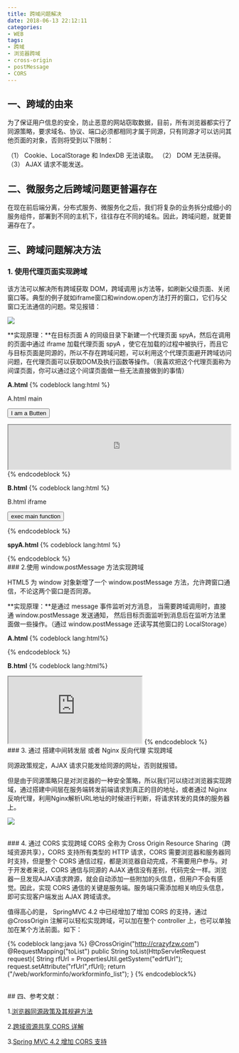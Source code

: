 ```yaml
---
title: 跨域问题解决
date: 2018-06-13 22:12:11
categories:
- WEB
tags:
- 跨域
- 浏览器跨域
- cross-origin
- postMessage
- CORS 
---
```


## 一、跨域的由来

为了保证用户信息的安全，防止恶意的网站窃取数据，目前，所有浏览器都实行了同源策略，要求域名、协议、端口必须都相同才属于同源，只有同源才可以访问其他页面的对象，否则将受到以下限制：

（1） Cookie、LocalStorage 和 IndexDB 无法读取。
（2） DOM 无法获得。
（3） AJAX 请求不能发送。
<!--more-->

## 二、微服务之后跨域问题更普遍存在
在现在前后端分离，分布式服务、微服务化之后，我们将复杂的业务拆分成细小的服务组件，部署到不同的主机下，往往存在不同的域名。因此，跨域问题，就更普遍存在了。


## 三、跨域问题解决方法


### 1. 使用代理页面实现跨域

该方法可以解决所有跨域获取 DOM，跨域调用 js方法等，如刷新父级页面、关闭窗口等。典型的例子就如iframe窗口和window.open方法打开的窗口，它们与父窗口无法通信的问题。常见报错：

![](/images/2018061301.png)


**实现原理：**在目标页面 A 的同级目录下新建一个代理页面 spyA，然后在调用的页面中通过 iframe 加载代理页面 spyA ，使它在加载的过程中被执行，而且它与目标页面是同源的，所以不存在跨域问题，可以利用这个代理页面避开跨域访问问题，在代理页面可以获取DOM及执行函数等操作。（我喜欢把这个代理页面称为间谍页面，你可以通过这个间谍页面做一些无法直接做到的事情）

**A.html**
{% codeblock lang:html %}
<!DOCTYPE HTML PUBLIC "-//W3C//DTD HTML 4.01 Transitional//EN" "http://www.w3.org/TR/html4/loose.dtd">  
<html>  
 <head>  
  <meta http-equiv="content-type" content="text/html; charset=utf-8">  
  <title> main window </title>  
  <script type="text/javascript">    
  function doSomething(){  
    /**
     *to do something you want in here
     */
    $("#btn").val("really?");  
  }  
  </script>  
 </head>  
 <body>  
  <p>A.html main</p>  
  <p><input id="btn" type="button" value="I am a Butten"></p>  
  <iframe src="http://127.0.0.1/B.html" name="myframe" width="500" height="100"></iframe>  
 </body>  
</html>
{% endcodeblock %}


**B.html**
{% codeblock lang:html %}
<!DOCTYPE HTML PUBLIC "-//W3C//DTD HTML 4.01 Transitional//EN" "http://www.w3.org/TR/html4/loose.dtd">  
<html>  
 <head>  
  <meta http-equiv="content-type" content="text/html; charset=utf-8">  
  <title> iframe window,Open in A.html</title>  
  
  <script type="text/javascript">  
  function callSpyA(){  
    if(typeof(exec_obj)=='undefined'){  
        exec_obj = document.createElement('iframe');  
        exec_obj.name = 'tmp_frame';  
        exec_obj.src = 'http://localhost:8080/spyA.html';  
        exec_obj.style.display = 'none';  
        document.body.appendChild(exec_obj);  
    }else{  
        exec_obj.src = 'http://localhost:8080/spyA.html?' + Math.random();  
    }  
  }  
  </script>  
 </head>  
 <body>  
  <p>B.html iframe</p>  
  <p><input type="button" value="exec main function" onclick="callSpyA()"></p>  
 </body>  
</html>  
{% endcodeblock %}


**spyA.html**
{% codeblock lang:html %}
<!DOCTYPE html>
<html>
<head>
<meta charset="UTF-8">
<title> spy page</title>
<!-- 这是一个代理页面，用于代替完成一些受跨域限制无法直接做到的事情  -->
</head>
<body>
    <script type="text/javascript">
       <!-- do something -->
        parent.parent.doSomething(); 
    </script> 
</body>
</html>
{% endcodeblock %}

<br/>
### 2.使用 window.postMessage 方法实现跨域
 
HTML5 为 window 对象新增了一个 window.postMessage 方法，允许跨窗口通信，不论这两个窗口是否同源。

**实现原理：**是通过 message 事件监听对方消息， 当需要跨域调用时，直接通 window.postMessage 发送通知， 然后目标页面监听到消息后在监听方法里面做一些操作。（通过 window.postMessage 还读写其他窗口的 LocalStorage）


**A.html**
{% codeblock lang:html%}
<html>    
    <head>    
        <title></title>    
    </head>    
    <body>    
        <script>    
            window.addEventListener('message', function(event){    
                // event.origin属性可以过滤不是发给本窗口的消息 
                if (event.origin == 'http://a.com')   
               /**
                  *to do something you want in here
                */
                    alert(event.data); //输出：Hello   
                }
            });        
        </script>    
    </body>    
</html> 
{% endcodeblock %}


**B.html**
{% codeblock lang:html%}
<!doctype html>  
<html>  
    <head>  
    </head>  
    <body>  
        <iframe id="iframe" src="http://a.com/A.html"></iframe>  
        <script>  
            window.onload = function() {   
                document.getElementById('iframe').contentWindow.postMessage('Hello',      "http://a.com");    
            };    
        </script>  
    </body>  
</html> 
{% endcodeblock %}

<br/>
### 3. 通过 搭建中间转发层 或者 Nginx 反向代理 实现跨域

同源政策规定，AJAX 请求只能发给同源的网址，否则就报错。

但是由于同源策略只是对浏览器的一种安全策略，所以我们可以绕过浏览器实现跨域，通过搭建中间层在服务端转发前端请求到真正的目的地址，或者通过 Niginx 反响代理，利用Nginx解析URL地址的时候进行判断，将请求转发的具体的服务器上。

![](/images/2018061302.png)

<br/>
### 4. 通过 CORS 实现跨域
CORS 全称为 Cross Origin Resource Sharing（跨域资源共享），CORS 支持所有类型的 HTTP 请求，CORS 需要浏览器和服务器同时支持，但是整个 CORS 通信过程，都是浏览器自动完成，不需要用户参与。对于开发者来说，CORS 通信与同源的 AJAX 通信没有差别，代码完全一样。浏览器一旦发现AJAX请求跨源，就会自动添加一些附加的头信息，但用户不会有感觉。因此，实现 CORS 通信的关键是服务端。服务端只需添加相关响应头信息，即可实现客户端发出 AJAX 跨域请求。

值得高心的是， SpringMVC 4.2 中已经增加了增加 CORS 的支持，通过 @CrossOrigin 注解可以轻松实现跨域，可以加在整个 controller 上，也可以单独加在某个方法前面。如下：

{% codeblock lang:java %}
	@CrossOrigin("http://crazyfzw.com")
	@RequestMapping("toList")
	public String toList(HttpServletRequest request){
		String rfUrl = PropertiesUtil.getSystem("edrfUrl");
		request.setAttribute("rfUrl",rfUrl);
		return ("/web/workforminfo/workforminfo_list");
	}
{% endcodeblock%}


<br/>
## 四、参考文献：   

1.[浏览器同源政策及其规避方法](http://www.ruanyifeng.com/blog/2016/04/same-origin-policy.html)

2.[跨域资源共享 CORS 详解](http://www.ruanyifeng.com/blog/2016/04/cors.html)

3.[Spring MVC 4.2 增加 CORS 支持](https://blog.csdn.net/isea533/article/details/50449907)









